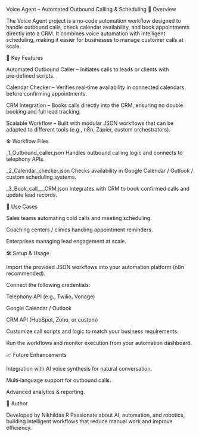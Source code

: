 Voice Agent – Automated Outbound Calling & Scheduling
📌 Overview

The Voice Agent project is a no‑code automation workflow designed to handle outbound calls, check calendar availability, and book appointments directly into a CRM. It combines voice automation with intelligent scheduling, making it easier for businesses to manage customer calls at scale.

🔑 Key Features

Automated Outbound Caller – Initiates calls to leads or clients with pre‑defined scripts.

Calendar Checker – Verifies real‑time availability in connected calendars before confirming appointments.

CRM Integration – Books calls directly into the CRM, ensuring no double booking and full lead tracking.

Scalable Workflow – Built with modular JSON workflows that can be adapted to different tools (e.g., n8n, Zapier, custom orchestrators).

⚙️ Workflow Files

_1_Outbound_caller.json
Handles outbound calling logic and connects to telephony APIs.

_2_Calendar_checker.json
Checks availability in Google Calendar / Outlook / custom scheduling systems.

_3_Book_call___CRM.json
Integrates with CRM to book confirmed calls and update lead records.

🚀 Use Cases

Sales teams automating cold calls and meeting scheduling.

Coaching centers / clinics handling appointment reminders.

Enterprises managing lead engagement at scale.

🛠️ Setup & Usage

Import the provided JSON workflows into your automation platform (n8n recommended).

Connect the following credentials:

Telephony API (e.g., Twilio, Vonage)

Google Calendar / Outlook

CRM API (HubSpot, Zoho, or custom)

Customize call scripts and logic to match your business requirements.

Run the workflows and monitor execution from your automation dashboard.

📈 Future Enhancements

Integration with AI voice synthesis for natural conversation.

Multi‑language support for outbound calls.

Advanced analytics & reporting.

👤 Author

Developed by Nikhildas R
Passionate about AI, automation, and robotics, building intelligent workflows that reduce manual work and improve efficiency.
